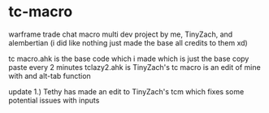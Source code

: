 # tc-macro
warframe trade chat macro
multi dev project by me, TinyZach, and alembertian
(i did like nothing just made the base all credits to them xd)

tc macro.ahk is the base code which i made which is just the base copy paste every 2 minutes 
tclazy2.ahk is TinyZach's tc macro is an edit of mine with and alt-tab function

update 1.) Tethy has made an edit to TinyZach's tcm which fixes some potential issues with inputs
